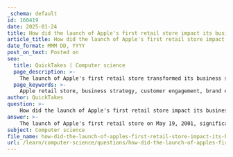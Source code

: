 ```yaml
---
_schema: default
id: 160419
date: 2025-01-24
title: How did the launch of Apple's first retail store impact its business strategy?
article_title: How did the launch of Apple's first retail store impact its business strategy?
date_format: MMM DD, YYYY
post_on_text: Posted on
seo:
  title: QuickTakes | Computer science
  page_description: >-
    The launch of Apple's first retail store transformed its business strategy by enhancing customer engagement, reinforcing brand identity, and driving sales. It set new standards in retail and contributed to Apple's significant growth in the technology industry.
  page_keywords: >-
    Apple retail store, business strategy, customer engagement, brand experience, sales performance, innovative retail strategy, expansion and growth, online sales integration
author: QuickTakes
question: >-
    How did the launch of Apple's first retail store impact its business strategy?
answer: >-
    The launch of Apple's first retail store on May 19, 2001, significantly impacted its business strategy in several key ways:\n\n1. **Direct Customer Engagement**: The retail stores were designed to create a direct connection between Apple and its customers. Steve Jobs envisioned these spaces not just as places to sell products, but as environments where customers could experience the brand and its philosophy. This approach allowed Apple to educate consumers about its products and foster a deeper understanding of the brand.\n\n2. **Brand Experience**: The design and layout of the Apple Stores emphasized a clean, minimalist aesthetic that reflected Apple's product design. This unique sensory quality distinguished Apple from competitors and left a lasting impression on consumers, enhancing brand memory and loyalty. The stores became a physical embodiment of the Apple lifestyle, reinforcing the brand's identity.\n\n3. **Sales Performance**: Apple's retail strategy proved to be highly successful, with the stores generating approximately 28% of the company's net sales, as reported in 2017. The stores achieved the highest retail sales per square foot among U.S. retailers, showcasing the effectiveness of Apple's approach to retail.\n\n4. **Innovative Retail Strategy**: The launch of the Apple Stores revolutionized the tech retail landscape. By focusing on customer experience and education, Apple set a new standard for how technology products could be marketed and sold. This strategy not only increased sales but also helped to build a community around the brand.\n\n5. **Expansion and Growth**: Following the success of the initial stores, Apple expanded its retail presence significantly, growing from the first two stores to over 506 locations across 24 countries by the 10th anniversary of the first store. This expansion was a crucial part of Apple's overall growth strategy, allowing the company to reach more customers directly.\n\n6. **Integration with Online Sales**: The retail stores complemented Apple's online sales strategy, providing customers with a seamless shopping experience. Customers could explore products in-store and then purchase them online, or vice versa, enhancing convenience and accessibility.\n\nIn summary, the launch of Apple's first retail store was a pivotal moment that transformed its business strategy by enhancing customer engagement, reinforcing brand identity, driving sales, and setting new standards in retail. This initiative not only contributed to Apple's financial success but also solidified its position as a leader in the technology industry.
subject: Computer science
file_name: how-did-the-launch-of-apples-first-retail-store-impact-its-business-strategy.md
url: /learn/computer-science/questions/how-did-the-launch-of-apples-first-retail-store-impact-its-business-strategy
---
```


&nbsp;